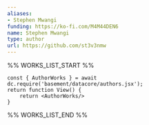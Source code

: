 ```yaml
---
aliases:
- Stephen Mwangi
funding: https://ko-fi.com/M4M44DEN6
name: Stephen Mwangi
type: author
url: https://github.com/st3v3nmw
---
```



%% WORKS_LIST_START %%

```datacorejsx
const { AuthorWorks } = await dc.require('basement/datacore/authors.jsx');
return function View() {
    return <AuthorWorks/>
}
```
%% WORKS_LIST_END %%